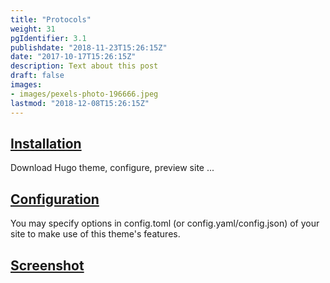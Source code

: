 ```yaml
---
title: "Protocols"
weight: 31
pgIdentifier: 3.1
publishdate: "2018-11-23T15:26:15Z"
date: "2017-10-17T15:26:15Z"
description: Text about this post
draft: false
images:
- images/pexels-photo-196666.jpeg
lastmod: "2018-12-08T15:26:15Z"
---
```


## [Installation](./installation)

Download Hugo theme, configure, preview site ...

## [Configuration](./configuration)

You may specify options in config.toml (or config.yaml/config.json) of your site to make use of this theme's features.

## [Screenshot](./screenshot)
